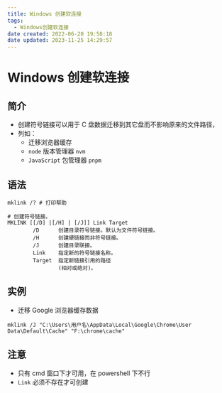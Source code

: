 ```yaml
---
title: Windows 创建软连接
tags:
  - Windows创建软连接
date created: 2022-06-20 19:58:18
date updated: 2023-11-25 14:29:57
---
```


# Windows 创建软连接

## 简介

- 创建符号链接可以用于 C 盘数据迁移到其它盘而不影响原来的文件路径，
- 列如：
  - 迁移浏览器缓存
  - `node` 版本管理器 `nvm`
  - `JavaScript` 包管理器 `pnpm`

## 语法

```shell
mklink /? # 打印帮助

# 创建符号链接。
MKLINK [[/D] |[/H] | [/J]] Link Target
        /D      创建目录符号链接。默认为文件符号链接。
        /H      创建硬链接而非符号链接。
        /J      创建目录联接。
        Link    指定新的符号链接名称。
        Target  指定新链接引用的路径
                (相对或绝对)。
```

## 实例

- 迁移 Google 浏览器缓存数据

```shell
mklink /J "C:\Users\用户名\AppData\Local\Google\Chrome\User Data\Default\Cache" "F:\chrome\cache"
```

## 注意

- 只有 cmd 窗口下才可用，在 powershell 下不行
- `Link` 必须不存在才可创建


